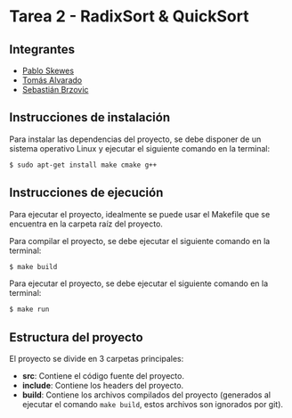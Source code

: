# Tarea 2 - RadixSort & QuickSort

## Integrantes

- [Pablo Skewes](https://github.com/pabloskewes/)
- [Tomás Alvarado](https://github.com/TomasAlvarado21)
- [Sebastián Brzovic](https://github.com/sebabrzovic)

## Instrucciones de instalación

Para instalar las dependencias del proyecto, se debe disponer de un sistema operativo Linux y ejecutar el siguiente comando en la terminal:

```bash
$ sudo apt-get install make cmake g++
```

## Instrucciones de ejecución

Para ejecutar el proyecto, idealmente se puede usar el Makefile que se encuentra en la carpeta raíz del proyecto.

Para compilar el proyecto, se debe ejecutar el siguiente comando en la terminal:

```bash
$ make build
```

Para ejecutar el proyecto, se debe ejecutar el siguiente comando en la terminal:

```bash
$ make run
```

## Estructura del proyecto

El proyecto se divide en 3 carpetas principales:

- **src**: Contiene el código fuente del proyecto.
- **include**: Contiene los headers del proyecto.
- **build**: Contiene los archivos compilados del proyecto (generados al ejecutar el comando `make build`, estos archivos son ignorados por git).
